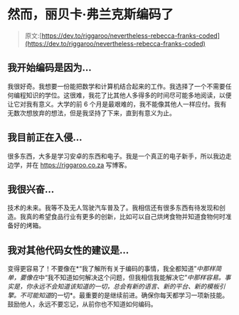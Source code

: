 # 然而，丽贝卡·弗兰克斯编码了

> 原文:[https://dev.to/riggaroo/nevertheless-rebecca-franks-coded](https://dev.to/riggaroo/nevertheless-rebecca-franks-coded)

## [](#i-began-coding-because)我开始编码是因为...

我很好奇。我想要一份能把数学和计算机结合起来的工作。我选择了一个不需要任何编程知识的学位。这很难，我花了比其他人多得多的时间尽可能多地阅读，以便让它对我有意义。大学的前 6 个月是最艰难的，我不能像其他人一样应付。我有无数次想放弃的想法，但是我坚持了下来，直到有意义为止。

## [](#im-currently-hacking-on)我目前正在入侵...

很多东西，大多是学习安卓的东西和电子。我是一个真正的电子新手，所以我边走边学，并在 https://riggaroo.co.za 写博客。

## [](#im-excited-about)我很兴奋...

技术的未来。我等不及无人驾驶汽车普及了。我相信还有很多东西有待发现和创造。我真的希望食品行业有更多的创新，比如可以自己烘烤食物并知道食物何时准备好的烤箱。

## [](#my-advice-for-other-women-who-code-is)我对其他代码女性的建议是...

变得更容易了！不要像在*“我了解所有关于编码的事情，我全都知道”*中那样简单，要像在*中“我不知道如何解决这个问题，但我相信我能解决它”*中那样容易。事实是，你永远不会知道该知道的一切，总会有新的语言、新的平台、新的模板引擎。不可能知道*的一切*。最重要的是继续前进。确保你每天都学习一项新技能。鼓励他人，永远不要忘记，从前你也不知道如何编码。